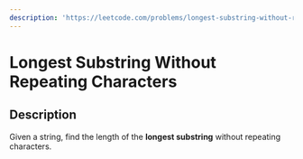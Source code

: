 ```yaml
---
description: 'https://leetcode.com/problems/longest-substring-without-repeating-characters/'
---
```


# Longest Substring Without Repeating Characters

## Description

Given a string, find the length of the **longest substring** without repeating characters.
